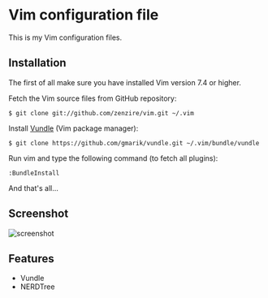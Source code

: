 Vim configuration file
======================

This is my Vim configuration files. 


Installation
------------

The first of all make sure you have installed Vim version 7.4 or higher.

Fetch the Vim source files from GitHub repository:

``
$ git clone git://github.com/zenzire/vim.git ~/.vim
``

Install [Vundle](https://github.com/gmarik/vundle) (Vim package manager):

``
$ git clone https://github.com/gmarik/vundle.git ~/.vim/bundle/vundle
``

Run vim and type the following command (to fetch all plugins):

``
:BundleInstall
``

And that's all... 

Screenshot
----------

![screenshot](https://raw.github.com/zenzire/vim/master/screenshot.png)


Features
--------

* Vundle
* NERDTree 

